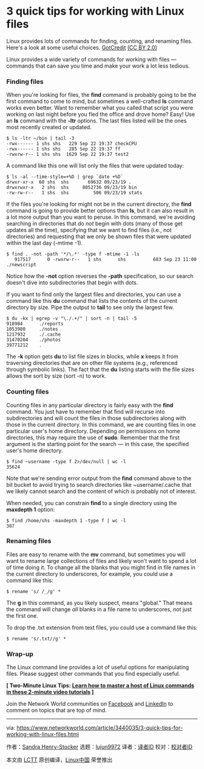 [#]: collector: (lujun9972)
[#]: translator: ( )
[#]: reviewer: ( )
[#]: publisher: ( )
[#]: url: ( )
[#]: subject: (3 quick tips for working with Linux files)
[#]: via: (https://www.networkworld.com/article/3440035/3-quick-tips-for-working-with-linux-files.html)
[#]: author: (Sandra Henry-Stocker https://www.networkworld.com/author/Sandra-Henry_Stocker/)

3 quick tips for working with Linux files
======
Linux provides lots of commands for finding, counting, and renaming files. Here's a look at some useful choices.
[GotCredit][1] [(CC BY 2.0)][2]

Linux provides a wide variety of commands for working with files — commands that can save you time and make your work a lot less tedious.

### Finding files

When you're looking for files, the **find** command is probably going to be the first command to come to mind, but sometimes a well-crafted **ls** command works even better. Want to remember what you called that script you were working on last night before you fled the office and drove home? Easy! Use an **ls** command with the **-ltr** options. The last files listed will be the ones most recently created or updated.

```
$ ls -ltr ~/bin | tail -3
-rwx------ 1 shs shs   229 Sep 22 19:37 checkCPU
-rwx------ 1 shs shs   285 Sep 22 19:37 ff
-rwxrw-r-- 1 shs shs  1629 Sep 22 19:37 test2
```

A command like this one will list only the files that were updated today:

```
$ ls -al --time-style=+%D | grep `date +%D`
drwxr-xr-x  60 shs  shs       69632 09/23/19 .
drwxrwxr-x   2 shs  shs     8052736 09/23/19 bin
-rw-rw-r--   1 shs  shs         506 09/23/19 stats
```

If the files you're looking for might not be in the current directory, the **find** command is going to provide better options than **ls**, but it can also result in a lot more output than you want to peruse. In this command, we're avoiding searching in directories that do _not_ begin with dots (many of those get updates all the time), specifying that we want to find files (i.e., not directories) and requesting that we only be shown files that were updated within the last day (-mtime -1).

```
$ find . -not -path '*/\.*' -type f -mtime -1 -ls
   917517      0 -rwxrw-r--   1 shs      shs          683 Sep 23 11:00 ./newscript
```

Notice how the **-not** option reverses the **-path** specification, so our search doesn't dive into subdirectories that begin with dots.

If you want to find only the largest files and directories, you can use a command like this **du** command that lists the contents of the current directory by size. Pipe the output to **tail** to see only the largest few.

```
$ du -kx | egrep -v "\./.+/" | sort -n | tail -5
918984      ./reports
1053980     ./notes
1217932     ./.cache
31470204    ./photos
39771212    .
```

The **-k** option gets **du** to list file sizes in blocks, while **x** keeps it from traversing directories that are on other file systems (e.g., referenced through symbolic links). The fact that the **du** listing starts with the file sizes allows the sort by size (sort -n) to work.

### Counting files

Counting files in any particular directory is fairly easy with the **find** command. You just have to remember that find will recurse into subdirectories and will count the files in those subdirectories along with those in the current directory. In this command, we are counting files in one particular user's home directory. Depending on permissions on home directories, this may require the use of **sudo**. Remember that the first argument is the starting point for the search — in this case, the specified user's home directory.

```
$ find ~username -type f 2>/dev/null | wc -l
35624
```

Note that we're sending error output from the **find** command above to the bit bucket to avoid trying to search directories like ~username/.cache that we likely cannot search and the content of which is probably not of interest.

When needed, you can constrain **find** to a single directory using the **maxdepth 1** option:

```
$ find /home/shs -maxdepth 1 -type f | wc -l
387
```

### Renaming files

Files are easy to rename with the **mv** command, but sometimes you will want to rename large collections of files and likely won't want to spend a lot of time doing it. To change all the blanks that you might find in file names in the current directory to underscores, for example, you could use a command like this:

```
$ rename 's/ /_/g' *
```

The **g** in this command, as you likely suspect, means "global." That means the command will change _all_ blanks in a file name to underscores, not just the first one.

To drop the .txt extension from text files, you could use a command like this:

```
$ rename 's/.txt//g' *
```

### Wrap-up

The Linux command line provides a lot of useful options for manipulating files. Please suggest other commands that you find especially useful.

**[ Two-Minute Linux Tips: [Learn how to master a host of Linux commands in these 2-minute video tutorials][3] ]**

Join the Network World communities on [Facebook][4] and [LinkedIn][5] to comment on topics that are top of mind.

--------------------------------------------------------------------------------

via: https://www.networkworld.com/article/3440035/3-quick-tips-for-working-with-linux-files.html

作者：[Sandra Henry-Stocker][a]
选题：[lujun9972][b]
译者：[译者ID](https://github.com/译者ID)
校对：[校对者ID](https://github.com/校对者ID)

本文由 [LCTT](https://github.com/LCTT/TranslateProject) 原创编译，[Linux中国](https://linux.cn/) 荣誉推出

[a]: https://www.networkworld.com/author/Sandra-Henry_Stocker/
[b]: https://github.com/lujun9972
[1]: https://www.flickr.com/photos/gotcredit/33756797815/in/photolist-TqYpVr-ot3MbP-8GVk75-bDgdSV-d8UqyY-8A1Nvm-bDgHMT-3StdY-c3CSTq-9gXm8m-piEdt6-9Jme84-ao7jBT-9gUejH-9gpPtR-XzrMMD-bqn8Qs-bDa1AK-oV87g2-bqn8SE-7hKg3v-CyDj5-bDgHKF-ppTzHf-84Czrj-dWf3MY-eDXW3i-5nTPZb-oaFrev-bqf6Rw-58EpAQ-5bd2t8-9eyUFb-5zNBi9-6geKFz-ngaqHa-6zDJtt-bvJrAQ-28v4k1Y-6s2qrs-3fPsLz-hDNitm-4nfhZC-7dZYt1-PUTxVi-4nuP2y-bDgdVg-96HPjm-bce6J8-5Mnhy
[2]: https://creativecommons.org/licenses/by/2.0/legalcode
[3]: https://www.youtube.com/playlist?list=PL7D2RMSmRO9J8OTpjFECi8DJiTQdd4hua
[4]: https://www.facebook.com/NetworkWorld/
[5]: https://www.linkedin.com/company/network-world

